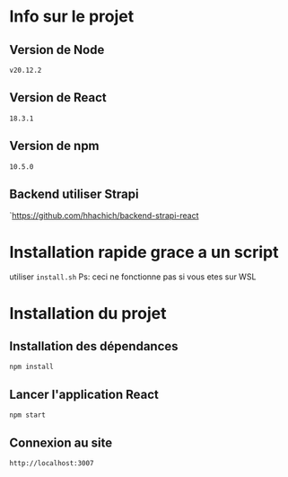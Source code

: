 # Info sur le projet

## Version de Node

`v20.12.2`

## Version de React

`18.3.1`

## Version de npm

`10.5.0`

## Backend utiliser Strapi

`https://github.com/hhachich/backend-strapi-react

# Installation rapide grace a un script

utiliser `install.sh`
Ps: ceci ne fonctionne pas si vous etes sur WSL

# Installation du projet

## Installation des dépendances

`npm install`

## Lancer l'application React

`npm start`

## Connexion au site

`http://localhost:3007`
